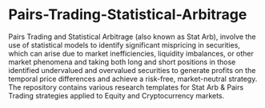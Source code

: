 # Pairs-Trading-Statistical-Arbitrage
Pairs Trading and Statistical Arbitrage (also known as Stat Arb), involve the use of statistical models to identify significant mispricing in securities, which can arise due to market inefficiencies, liquidity imbalances, or other market phenomena and taking both long and short positions in those identified undervalued and overvalued securities to generate profits on the temporal price differences and achieve a risk-free, market-neutral strategy.  
The repository contains various research templates for Stat Arb &amp; Pairs Trading strategies applied to Equity and Cryptocurrency markets.
